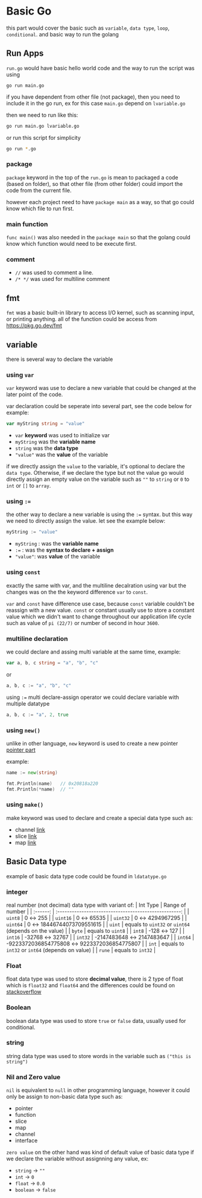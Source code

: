 # Basic Go

this part would cover the basic such as `variable`, `data type`, `loop`, `conditional`. and basic way to run the golang

## Run Apps

`run.go` would have basic hello world code and the way to run the script was using

```
go run main.go
```

if you have dependent from other file (not package), then you need to include it in the go run, ex for this case `main.go` depend on `lvariable.go`

then we need to run like this:

```sh
go run main.go lvariable.go
```

or run this script for simplicity

```sh
go run *.go
```

### package

`package` keyword in the top of the `run.go` is mean to packaged a code (based on folder), so that other file (from other folder) could import the code from the current file.

however each project need to have `package main` as a way, so that go could know which file to run first.

### main function

`func main()` was also needed in the `package main` so that the golang could know which function would need to be execute first.

### comment

- `//` was used to comment a line.
- `/* */` was used for multiline comment

## fmt

`fmt` was a basic built-in library to access I/O kernel, such as scanning input, or printing anything. all of the function could be access from https://pkg.go.dev/fmt

## variable

there is several way to declare the variable

### using `var`

`var` keyword was use to declare a new variable that could be changed at the later point of the code.

var declaration could be seperate into several part, see the code below for example:

```go
var myString string = "value"
```

- `var` **keyword** was used to initialize var
- `myString` was the **variable name**
- `string` was the **data type**
- `"value"` was the **value** of the variable

if we directly assign the `value` to the variable, it's optional to declare the `data type`. Otherwise, if we declare the type but not the value go would directly assign an empty value on the variable such as `""` to `string` or `0` to `int` or `[]` to `array`.

### using `:=`

the other way to declare a new variable is using the `:=` syntax. but this way we need to directly assign the value. let see the example below:

```go
myString := "value"
```

- `myString` : was the **variable name**
- `:=` : was the **syntax to declare + assign**
- `"value"`: was **value** of the variable

### using `const`

exactly the same with var, and the multiline decalration using var but the changes was on the the keyword difference `var` to `const`.

`var` and `const` have difference use case, because `const` variable couldn't be reassign with a new value. `const` or constant usually use to store a constant value which we didn't want to change throughout our application life cycle such as value of `pi (22/7)` or number of second in hour `3600`.

### multiline declaration

we could declare and assing multi variable at the same time, example:

```go
var a, b, c string = "a", "b", "c"
```

or

```go
a, b, c := "a", "b", "c"
```

using `:=` multi declare-assign operator we could declare variable with multiple datatype

```go
a, b, c := "a", 2, true
```

### using `new()`

unlike in other language, `new` keyword is used to create a new pointer [pointer part]("")

example:

```go
name := new(string)

fmt.Println(name)   // 0x20818a220
fmt.Println(*name)  // ""
```

### using `make()`

make keyword was used to declare and create a special data type such as:

- channel [link]()
- slice [link]()
- map [link]()

## Basic Data type

example of basic data type code could be found in `ldatatype.go`

### integer

real number (not decimal) data type with variant of:
| Int Type | Range of number |
| :------: | :---------------------------------------------------: |
| `uint8` | 0 ↔ 255 |
| `uint16` | 0 ↔ 65535 |
| `uint32` | 0 ↔ 4294967295 |
| `uint64` | 0 ↔ 18446744073709551615 |
| `uint` | equals to `uint32` or `uint64` (depends on the value) |
| `byte` | equals to `uint8` |
| `int8` | -128 ↔ 127 |
| `int16` | -32768 ↔ 32767 |
| `int32` | -2147483648 ↔ 2147483647 |
| `int64` | -9223372036854775808 ↔ 9223372036854775807 |
| `int` | equals to `int32` or `int64` (depends on value) |
| `rune` | equals to `int32` |

### Float

float data type was used to store **decimal value**, there is 2 type of float which is `float32` and `float64` and the differences could be found on [stackoverflow](https://stackoverflow.com/questions/22337418/golang-floating-point-precision-float32-vs-float64)

### Boolean

boolean data type was used to store `true` or `false` data, usually used for conditional.

### string

string data type was used to store words in the variable such as `("this is string")`

### Nil and Zero value

`nil` is equivalent to `null` in other programming language, however it could only be assign to non-basic data type such as:

- pointer
- function
- slice
- map
- channel
- interface

`zero value` on the other hand was kind of default value of basic data type if we declare the variable without assignning any value, ex:

- `string` &#8594; `""`
- `int` &#8594; `0`
- `float` &#8594; `0.0`
- `boolean` &#8594; `false`

<!-- ## Basic Data type -->
